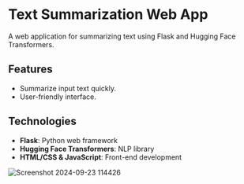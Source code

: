 # Text Summarization Web App

A web application for summarizing text using Flask and Hugging Face Transformers.

## Features
- Summarize input text quickly.
- User-friendly interface.

## Technologies
- **Flask**: Python web framework
- **Hugging Face Transformers**: NLP library
- **HTML/CSS & JavaScript**: Front-end development
  
![Screenshot 2024-09-23 114426](https://github.com/user-attachments/assets/56794b76-3993-4079-9afa-1b4b96f873f9)
